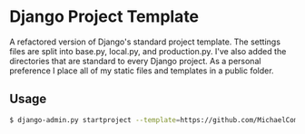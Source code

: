 # Django Project Template

A refactored version of Django's standard project template.
The settings files are split into base.py, local.py, and production.py.
I've also added the directories that are standard to every Django project.
As a personal preference I place all of my static files and templates in a
public folder.

## Usage
```bash
$ django-admin.py startproject --template=https://github.com/MichaelCombs28/django-cookiecutter-template/archive/master.zip --extension=py,rst,html <project_name>
```	